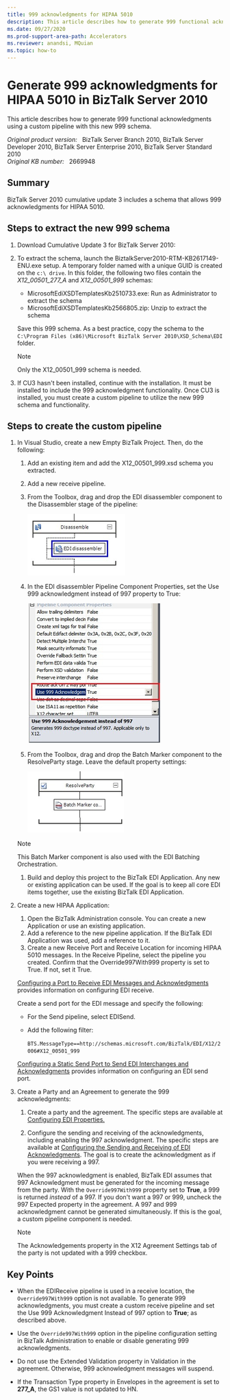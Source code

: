 ```yaml
---
title: 999 acknowledgments for HIPAA 5010
description: This article describes how to generate 999 functional acknowledgments using a custom pipeline with this new 999 schema.
ms.date: 09/27/2020
ms.prod-support-area-path: Accelerators
ms.reviewer: anandsi, MQuian
ms.topic: how-to
---
```

# Generate 999 acknowledgments for HIPAA 5010 in BizTalk Server 2010

This article describes how to generate 999 functional acknowledgments using a custom pipeline with this new 999 schema.

_Original product version:_ &nbsp; BizTalk Server Branch 2010, BizTalk Server Developer 2010, BizTalk Server Enterprise 2010, BizTalk Server Standard 2010  
_Original KB number:_ &nbsp; 2669948

## Summary

BizTalk Server 2010 cumulative update 3 includes a schema that allows 999 acknowledgments for HIPAA 5010.

## Steps to extract the new 999 schema

1. Download Cumulative Update 3 for BizTalk Server 2010:

2. To extract the schema, launch the BiztalkServer2010-RTM-KB2617149-ENU.exe setup. A temporary folder named with a unique GUID is created on the `c:\ drive`. In this folder, the following two files contain the *X12_00501_277_A* and *X12_00501_999* schemas:

   - MicrosoftEdiXSDTemplatesKb2510733.exe: Run as Administrator to extract the schema
   - MicrosoftEdiXSDTemplatesKb2566805.zip: Unzip to extract the schema

   Save this 999 schema. As a best practice, copy the schema to the `C:\Program Files (x86)\Microsoft BizTalk Server 2010\XSD_Schema\EDI` folder.

    > [!NOTE]
    > Only the X12_00501_999 schema is needed.

3. If CU3 hasn't been installed, continue with the installation. It must be installed to include the 999 acknowledgment functionality. Once CU3 is installed, you must create a custom pipeline to utilize the new 999 schema and functionality.

## Steps to create the custom pipeline

1. In Visual Studio, create a new Empty BizTalk Project. Then, do the following:

    1. Add an existing item and add the X12_00501_999.xsd schema you extracted.
    1. Add a new receive pipeline.
    1. From the Toolbox, drag and drop the EDI disassembler component to the Disassembler stage of the pipeline:

        ![EDI Disassembler](./media/999-acknowledgments-hipaa-5010/edi-disassembler-image.jpg)

    1. In the EDI disassembler Pipeline Component Properties, set the Use 999 acknowledgment instead of 997 property to True:

        ![Use 999 acknowledgement instead of 997](./media/999-acknowledgments-hipaa-5010/use-999-acknowledgement-instead-of-997-image.jpg)

    1. From the Toolbox, drag and drop the Batch Marker component to the ResolveParty stage. Leave the default property settings:

        ![Batch Marker Component](./media/999-acknowledgments-hipaa-5010/batch-marker-component-image.jpg)

    > [!NOTE]
    > This Batch Marker component is also used with the EDI Batching Orchestration.

    1. Build and deploy this project to the BizTalk EDI Application. Any new or existing application can be used. If the goal is to keep all core EDI items together, use the existing BizTalk EDI Application.

1. Create a new HIPAA Application:

    1. Open the BizTalk Administration console. You can create a new Application or use an existing application.
    1. Add a reference to the new pipeline application. If the BizTalk EDI Application was used, add a reference to it.
    1. Create a new Receive Port and Receive Location for incoming HIPAA 5010 messages. In the Receive Pipeline, select the pipeline you created. Confirm that the Override997With999 property is set to True. If not, set it True.

    [Configuring a Port to Receive EDI Messages and Acknowledgments](/biztalk/core/configuring-a-port-to-receive-edi-messages-and-acknowledgments) provides information on configuring EDI receive.

    Create a send port for the EDI message and specify the following:

    - For the Send pipeline, select EDISend.
    - Add the following filter:

      `BTS.MessageType==http://schemas.microsoft.com/BizTalk/EDI/X12/2006#X12_00501_999`

    [Configuring a Static Send Port to Send EDI Interchanges and Acknowledgments](/biztalk/core/configuring-a-static-send-port-to-send-edi-interchanges-and-acknowledgments) provides information on configuring an EDI send port.

1. Create a Party and an Agreement to generate the 999 acknowledgments:

    1. Create a party and the agreement. The specific steps are available at [Configuring EDI Properties.](/biztalk/core/configuring-edi-properties)

    1. Configure the sending and receiving of the acknowledgments, including enabling the 997 acknowledgment. The specific steps are available at [Configuring the Sending and Receiving of EDI Acknowledgments](/biztalk/core/configuring-the-sending-and-receiving-of-edi-acknowledgments). The goal is to create the acknowledgment as if you were receiving a 997.

   When the 997 acknowledgment is enabled, BizTalk EDI assumes that 997 Acknowledgment must be generated for the incoming message from the party. With the `Override997With999` property set to **True**, a 999 is returned *instead* of a 997. If you don't want a 997 or 999, uncheck the 997 Expected property in the agreement. A 997 and 999 acknowledgment cannot be generated simultaneously. If this is the goal, a custom pipeline component is needed.

   > [!NOTE]
   > The Acknowledgements property in the X12 Agreement Settings tab of the party is not updated with a 999 checkbox.

## Key Points

- When the EDIReceive pipeline is used in a receive location, the `Override997With999` option is not available. To generate 999 acknowledgments, you must create a custom receive pipeline and set the Use 999 Acknowledgment Instead of 997 option to **True**; as described above.

- Use the `Override997With999` option in the pipeline configuration setting in BizTalk Administration to enable or disable generating 999 acknowledgments.

- Do not use the Extended Validation property in Validation in the agreement. Otherwise, 999 acknowledgment messages will suspend.

- If the Transaction Type property in Envelopes in the agreement is set to **277_A**, the GS1 value is not updated to HN.
